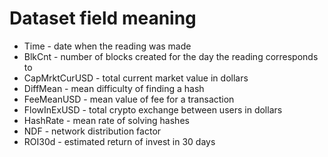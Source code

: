 # Dataset field meaning
* Time - date when the reading was made
* BlkCnt - number of blocks created for the day the reading corresponds to
* CapMrktCurUSD - total current market value in dollars
* DiffMean - mean difficulty of finding a hash
* FeeMeanUSD - mean value of fee for a transaction 
* FlowInExUSD - total crypto exchange between users in dollars
* HashRate - mean rate of solving hashes 
* NDF - network distribution factor
* ROI30d - estimated return of invest in 30 days